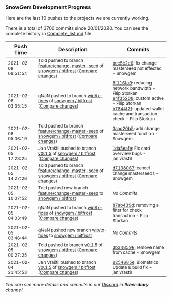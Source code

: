 
### SnowGem Development Progress

Here are the last 10 pushes to the projects we are currently working.

There is a total of 3700 commits since 20/01/2020. You can see the complete history in
 [Complete_list.md](Complete_list.md) file.

| Push Time | Description | Commits |
| --- | --- | --- |
| <sub>2021-02-08 09:51:54</sub> | <sub>Txid pushed to branch [feature/change\-master\-seed](https://gitlab.com/snowgem/bitfrost/commits/feature/change-master-seed) of [snowgem / bitfrost](https://gitlab.com/snowgem/bitfrost) ([Compare changes](https://gitlab.com/snowgem/bitfrost/compare/3aad20b5d45e5a1747e5c4740cbcaabda47ebc9b...bec5c2e6336499b063645f9d0db4d1fd19da2108))</sub> | <sub>[bec5c2e6](https://gitlab.com/snowgem/bitfrost/-/commit/bec5c2e6336499b063645f9d0db4d1fd19da2108): fix change masterseed not effected - Snowgem</sub> |
| <sub>2021-02-08 03:35:15</sub> | <sub>qNaN pushed to branch [wip/tx\-fixes](https://gitlab.com/snowgem/bitfrost/commits/wip/tx-fixes) of [snowgem / bitfrost](https://gitlab.com/snowgem/bitfrost) ([Compare changes](https://gitlab.com/snowgem/bitfrost/compare/87ab439d3aab882167d3dcc4be83050929a9598a...b7844f7ffd7fd58cd4e1bb170a847a48353a24c7))</sub> | <sub>[9f116fa9](https://gitlab.com/snowgem/bitfrost/-/commit/9f116fa9cc3b911ec3314e203167e90edfc73006): reducing network bandwidth - Filip Storkan<br>[64f35208](https://gitlab.com/snowgem/bitfrost/-/commit/64f35208b3cefbf8db1876a4c93aab2d9b9f53c4): custom active - Filip Storkan<br>[b7844f7f](https://gitlab.com/snowgem/bitfrost/-/commit/b7844f7ffd7fd58cd4e1bb170a847a48353a24c7): updated wallet cache and transaction check - Filip Storkan</sub> |
| <sub>2021-02-06 05:06:19</sub> | <sub>Txid pushed to branch [feature/change\-master\-seed](https://gitlab.com/snowgem/bitfrost/commits/feature/change-master-seed) of [snowgem / bitfrost](https://gitlab.com/snowgem/bitfrost) ([Compare changes](https://gitlab.com/snowgem/bitfrost/compare/d7138067b62f6d245876f500f8e43463709dc382...3aad20b5d45e5a1747e5c4740cbcaabda47ebc9b))</sub> | <sub>[3aad20b5](https://gitlab.com/snowgem/bitfrost/-/commit/3aad20b5d45e5a1747e5c4740cbcaabda47ebc9b): add change masterseed function - Snowgem</sub> |
| <sub>2021-02-05 17:23:25</sub> | <sub>Jan Vraštil pushed to branch [v0\.1\.5](https://gitlab.com/snowgem/bitfrost/commits/v0.1.5) of [snowgem / bitfrost](https://gitlab.com/snowgem/bitfrost) ([Compare changes](https://gitlab.com/snowgem/bitfrost/compare/3b3485967ef56db96c7792dbf291fd8a8c032ca1...1da5eafee0bad7544c3359dc371fca4bdbe700ad))</sub> | <sub>[1da5eafe](https://gitlab.com/snowgem/bitfrost/-/commit/1da5eafee0bad7544c3359dc371fca4bdbe700ad): Fix card overview bugs - jan.vrastil</sub> |
| <sub>2021-02-05 14:27:26</sub> | <sub>Txid pushed to branch [feature/change\-master\-seed](https://gitlab.com/snowgem/bitfrost/commits/feature/change-master-seed) of [snowgem / bitfrost](https://gitlab.com/snowgem/bitfrost) ([Compare changes](https://gitlab.com/snowgem/bitfrost/compare/242da9bb6c545fd58e437159dd4baa702635fee7...d7138067b62f6d245876f500f8e43463709dc382))</sub> | <sub>[d7138067](https://gitlab.com/snowgem/bitfrost/-/commit/d7138067b62f6d245876f500f8e43463709dc382): cancel change masterseeds - Snowgem</sub> |
| <sub>2021-02-05 10:07:52</sub> | <sub>Txid pushed new branch [feature/change\-master\-seed](https://gitlab.com/snowgem/bitfrost/commits/feature/change-master-seed) to [snowgem / bitfrost](https://gitlab.com/snowgem/bitfrost)</sub> | <sub>_No Commits_</sub> |
| <sub>2021-02-05 04:03:49</sub> | <sub>qNaN pushed to branch [wip/tx\-fixes](https://gitlab.com/snowgem/bitfrost/commits/wip/tx-fixes) of [snowgem / bitfrost](https://gitlab.com/snowgem/bitfrost) ([Compare changes](https://gitlab.com/snowgem/bitfrost/compare/74ff9e0080230bca7e22aeec69e1261818e2869a...87ab439d3aab882167d3dcc4be83050929a9598a))</sub> | <sub>[87ab439d](https://gitlab.com/snowgem/bitfrost/-/commit/87ab439d3aab882167d3dcc4be83050929a9598a): removing a filter for check transaction - Filip Storkan</sub> |
| <sub>2021-02-05 03:46:44</sub> | <sub>qNaN pushed new branch [wip/tx\-fixes](https://gitlab.com/snowgem/bitfrost/commits/wip/tx-fixes) to [snowgem / bitfrost](https://gitlab.com/snowgem/bitfrost)</sub> | <sub>_No Commits_</sub> |
| <sub>2021-02-05 00:27:25</sub> | <sub>Txid pushed to branch [v0\.1\.5](https://gitlab.com/snowgem/bitfrost/commits/v0.1.5) of [snowgem / bitfrost](https://gitlab.com/snowgem/bitfrost) ([Compare changes](https://gitlab.com/snowgem/bitfrost/compare/9254685e6520a7187770d2586e136335aa1d89c2...3b3485967ef56db96c7792dbf291fd8a8c032ca1))</sub> | <sub>[3b348596](https://gitlab.com/snowgem/bitfrost/-/commit/3b3485967ef56db96c7792dbf291fd8a8c032ca1): remove name from cache - Snowgem</sub> |
| <sub>2021-02-04 21:45:53</sub> | <sub>Jan Vraštil pushed to branch [v0\.1\.5](https://gitlab.com/snowgem/bitfrost/commits/v0.1.5) of [snowgem / bitfrost](https://gitlab.com/snowgem/bitfrost) ([Compare changes](https://gitlab.com/snowgem/bitfrost/compare/303bea9a891b4ba4b8d18f9775b3e05f8a57adff...9254685e6520a7187770d2586e136335aa1d89c2))</sub> | <sub>[9254685e](https://gitlab.com/snowgem/bitfrost/-/commit/9254685e6520a7187770d2586e136335aa1d89c2): Biometrics Update & build fix - jan.vrastil</sub> |

_You can see more details and commits in our [Discord](https://discord.gg/zumGnbg) in **#dev-diary** channel._
